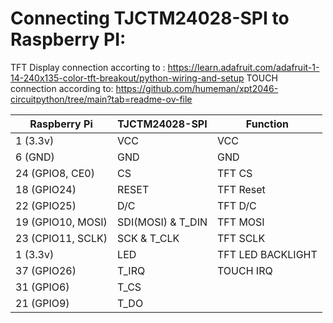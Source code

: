 # Connecting TJCTM24028-SPI to Raspberry PI:

TFT Display connection accorting to : https://learn.adafruit.com/adafruit-1-14-240x135-color-tft-breakout/python-wiring-and-setup
TOUCH connection according to: https://github.com/humeman/xpt2046-circuitpython/tree/main?tab=readme-ov-file

| Raspberry Pi       | TJCTM24028-SPI   | Function          |
|--------------------|------------------|-------------------|
| 1 (3.3v)           | VCC              | VCC               |
| 6 (GND)            | GND              | GND               |
| 24 (GPIO8, CE0)    | CS               | TFT CS            |
| 18 (GPIO24)        | RESET            | TFT Reset         |
| 22 (GPIO25)        | D/C              | TFT D/C           |
| 19 (GPIO10, MOSI)  | SDI(MOSI) & T_DIN| TFT MOSI          |
| 23 (CPIO11, SCLK)  | SCK & T_CLK      | TFT SCLK          |
| 1 (3.3v)           | LED              | TFT LED BACKLIGHT |
| 37 (GPIO26)        | T_IRQ            | TOUCH IRQ         |
| 31 (GPIO6)         | T_CS             |                   |
| 21 (GPIO9)         | T_DO             |                   |

